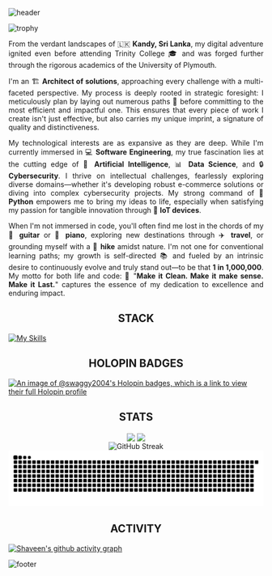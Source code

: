 ![header](https://capsule-render.vercel.app/api?type=waving&color=gradient&customColorList=9,16,13&section=header&text=Shaveen%20Balasooriya&desc=Software%20Engineer%20|%20System%20Architect%20|%20Solution%20Architect%20|%20%20Cybersecurity%20Enthusiast&descSize=15&descAlignY=94&animation=fadeIn&width=100%)

![trophy](https://github-profile-trophy.vercel.app/?username=Shaveen-Balasooriya&theme=dark_lover&rank=-?&column=-1&margin-w=16&margin-h=16&no-bg=true&no-frame=true)

<div style="text-align: justify; text-justify: inter-word;">
<p align="justify" style="text-align: justify; text-justify: inter-word;">
From the verdant landscapes of 🇱🇰 <strong>Kandy, Sri Lanka</strong>, my digital adventure ignited even before attending Trinity College 🎓 and was forged further through the rigorous academics of the University of Plymouth.

I'm an 🏗️ <strong>Architect of solutions</strong>, approaching every challenge with a multi-faceted perspective. My process is deeply rooted in strategic foresight: I meticulously plan by laying out numerous paths 🧩 before committing to the most efficient and impactful one. This ensures that every piece of work I create isn't just effective, but also carries my unique imprint, a signature of quality and distinctiveness.

My technological interests are as expansive as they are deep. While I'm currently immersed in 💻 <strong>Software Engineering</strong>, my true fascination lies at the cutting edge of 🤖 <strong>Artificial Intelligence</strong>, 📊 <strong>Data Science</strong>, and 🔒 <strong>Cybersecurity</strong>. I thrive on intellectual challenges, fearlessly exploring diverse domains—whether it's developing robust e-commerce solutions or diving into complex cybersecurity projects. My strong command of 🐍 <strong>Python</strong> empowers me to bring my ideas to life, especially when satisfying my passion for tangible innovation through 🔌 <strong>IoT devices</strong>.

When I'm not immersed in code, you'll often find me lost in the chords of my 🎸 <strong>guitar</strong> or 🎹 <strong>piano</strong>, exploring new destinations through ✈️ <strong>travel</strong>, or grounding myself with a 🥾 <strong>hike</strong> amidst nature. I'm not one for conventional learning paths; my growth is self-directed 📚 and fueled by an intrinsic desire to continuously evolve and truly stand out—to be that <strong>1 in 1,000,000</strong>. My motto for both life and code: 💭 "<strong>Make it Clean. Make it make sense. Make it Last.</strong>" captures the essence of my dedication to excellence and enduring impact.
</p>
</div>

<h2 align="center">STACK</h2>

[![My Skills](https://skillicons.dev/icons?i=html,css,react,flask,django,git,docker,github,aws,mongodb,java,c,bootstrap,tailwind,angular,arduino,azure,bash,cs,debian,elasticsearch,firebase,fastapi,express,figma,jquery,kafka,linux,matlab,mysql,npm,nodejs,php,postman,powershell,py,raspberrypi,redhat,spring,terraform,threejs,ubuntu,vscode,windows,js)](https://skillicons.dev)

<h2 align="center">HOLOPIN BADGES</h2>

[![An image of @swaggy2004's Holopin badges, which is a link to view their full Holopin profile](https://holopin.me/swaggy2004)](https://holopin.io/@swaggy2004)


<h2 align="center">STATS</h2>

<div align="center">
    <img height=200 align="center" src="https://github-readme-stats.vercel.app/api?username=Shaveen-Balasooriya&show=prs_merged,prs_merged_percentage&show_icons=true&theme=ayu-mirage&hide_border=true&custom_title=My%20GitHub%20Stats" />
    <img height=200 align="center" src="https://github-readme-stats.vercel.app/api/top-langs?username=Shaveen-Balasooriya&layout=compact&card_width=320&size_weight=0.5&count_weight=0.5&theme=ayu-mirage&hide_border=true" />
</div>
<div align="center">
    <img align="center" src="https://github-readme-streak-stats.herokuapp.com?user=Shaveen-Balasooriya&theme=ayu-mirage&hide_border=true&short_numbers=true" alt="GitHub Streak" />
</div>
<picture>
  <source media="(prefers-color-scheme: dark)" srcset="https://raw.githubusercontent.com/Shaveen-Balasooriya/Shaveen-Balasooriya/output/github-snake-dark.svg" />
  <source media="(prefers-color-scheme: light)" srcset="https://raw.githubusercontent.com/Shaveen-Balasooriya/Shaveen-Balasooriya/output/github-snake.svg" />
  <img alt="github-snake" src="https://raw.githubusercontent.com/Shaveen-Balasooriya/Shaveen-Balasooriya/output/github-snake.svg" />
</picture>

<h2 align="center">ACTIVITY</h2>

[![Shaveen's github activity graph](https://github-readme-activity-graph.vercel.app/graph?username=Shaveen-Balasooriya&theme=xcode&hide_border=true&custom_title=My%20Contribution%20Graph&radius=8)](https://github.com/ashutosh00710/github-readme-activity-graph)

![footer](https://capsule-render.vercel.app/api?type=waving&color=gradient&customColorList=9,16,13&section=footer)
